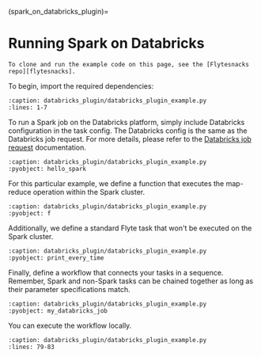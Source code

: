 (spark_on_databricks_plugin)=

# Running Spark on Databricks

```{note}
To clone and run the example code on this page, see the [Flytesnacks repo][flytesnacks].
```

To begin, import the required dependencies:

```{rli} https://raw.githubusercontent.com/flyteorg/flytesnacks/master/examples/databricks_plugin/databricks_plugin/databricks_plugin_example.py
:caption: databricks_plugin/databricks_plugin_example.py
:lines: 1-7
```

To run a Spark job on the Databricks platform, simply include Databricks configuration in the task config.
The Databricks config is the same as the Databricks job request. For more details, please refer to the
[Databricks job request](https://docs.databricks.com/dev-tools/api/2.0/jobs.html#request-structure) documentation.

```{rli} https://raw.githubusercontent.com/flyteorg/flytesnacks/master/examples/databricks_plugin/databricks_plugin/databricks_plugin_example.py
:caption: databricks_plugin/databricks_plugin_example.py
:pyobject: hello_spark
```

For this particular example,
we define a function that executes the map-reduce operation within the Spark cluster.

```{rli} https://raw.githubusercontent.com/flyteorg/flytesnacks/master/examples/databricks_plugin/databricks_plugin/databricks_plugin_example.py
:caption: databricks_plugin/databricks_plugin_example.py
:pyobject: f
```

Additionally, we define a standard Flyte task that won't be executed on the Spark cluster.

```{rli} https://raw.githubusercontent.com/flyteorg/flytesnacks/master/examples/databricks_plugin/databricks_plugin/databricks_plugin_example.py
:caption: databricks_plugin/databricks_plugin_example.py
:pyobject: print_every_time
```

Finally, define a workflow that connects your tasks in a sequence.
Remember, Spark and non-Spark tasks can be chained together as long as their parameter specifications match.

```{rli} https://raw.githubusercontent.com/flyteorg/flytesnacks/master/examples/databricks_plugin/databricks_plugin/databricks_plugin_example.py
:caption: databricks_plugin/databricks_plugin_example.py
:pyobject: my_databricks_job
```

You can execute the workflow locally.

```{rli} https://raw.githubusercontent.com/flyteorg/flytesnacks/master/examples/databricks_plugin/databricks_plugin/databricks_plugin_example.py
:caption: databricks_plugin/databricks_plugin_example.py
:lines: 79-83
```

[flytesnacks]: https://github.com/flyteorg/flytesnacks/tree/master/examples/databricks_plugin
